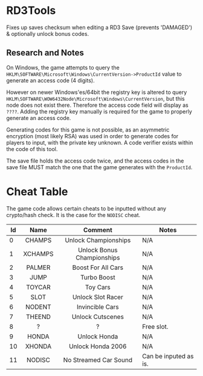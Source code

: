 # RD3Tools

Fixes up saves checksum when editing a RD3 Save (prevents 'DAMAGED') & optionally unlock bonus codes.

## Research and Notes

On Windows, the game attempts to query the `HKLM\SOFTWARE\Microsoft\Windows\CurrentVersion->ProductId` value to generate an access code (4 digits).

However on newer Windows'es/64bit the registry key is altered to query `HKLM\SOFTWARE\WOW6432Node\Microsoft\Windows\CurrentVersion`, but this node does not exist there. Therefore the access code field will display as `????`. Adding the registry key manually is required for the game to properly generate an access code.

Generating codes for this game is not possible, as an asymmetric encryption (most likely RSA) was used in order to generate codes for players to input, with the private key unknown. A code verifier exists within the code of this tool.

The save file holds the access code twice, and the access codes in the save file MUST match the one that the game generates with the `ProductId`.

# Cheat Table

The game code allows certain cheats to be inputted without any crypto/hash check. It is the case for the `NODISC` cheat.

| Id |  Name   |           Comment           | Notes |
|----|:-------:|:---------------------------:|-------|
| 0  | CHAMPS  | Unlock Championships        |N/A
| 1  | XCHAMPS | Unlock Bonus Championships  |N/A
| 2  | PALMER  | Boost For All Cars          |N/A
| 3  | JUMP    | Turbo Boost                 |N/A
| 4  | TOYCAR  | Toy Cars                    |N/A
| 5  | SLOT    | Unlock Slot Racer           |N/A
| 6  | NODENT  | Invincible Cars             |N/A
| 7  | THEEND  | Unlock Cutscenes            |N/A
| 8  | ?       | ?                           |Free slot.
| 9  | HONDA   | Unlock Honda                |N/A
| 10 | XHONDA  | Unlock Honda 2006           |N/A
| 11 | NODISC  | No Streamed Car Sound       |Can be inputed as is.
